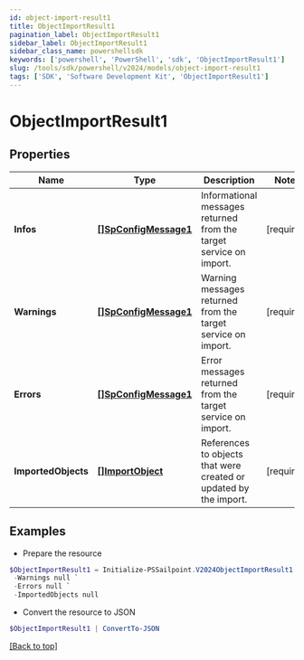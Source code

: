 ```yaml
---
id: object-import-result1
title: ObjectImportResult1
pagination_label: ObjectImportResult1
sidebar_label: ObjectImportResult1
sidebar_class_name: powershellsdk
keywords: ['powershell', 'PowerShell', 'sdk', 'ObjectImportResult1'] 
slug: /tools/sdk/powershell/v2024/models/object-import-result1
tags: ['SDK', 'Software Development Kit', 'ObjectImportResult1']
---
```



# ObjectImportResult1

## Properties

Name | Type | Description | Notes
------------ | ------------- | ------------- | -------------
**Infos** |  [**[]SpConfigMessage1**](sp-config-message1) | Informational messages returned from the target service on import. | [required]
**Warnings** |  [**[]SpConfigMessage1**](sp-config-message1) | Warning messages returned from the target service on import. | [required]
**Errors** |  [**[]SpConfigMessage1**](sp-config-message1) | Error messages returned from the target service on import. | [required]
**ImportedObjects** |  [**[]ImportObject**](import-object) | References to objects that were created or updated by the import. | [required]

## Examples

- Prepare the resource
```powershell
$ObjectImportResult1 = Initialize-PSSailpoint.V2024ObjectImportResult1  -Infos null `
 -Warnings null `
 -Errors null `
 -ImportedObjects null
```

- Convert the resource to JSON
```powershell
$ObjectImportResult1 | ConvertTo-JSON
```


[[Back to top]](#) 

